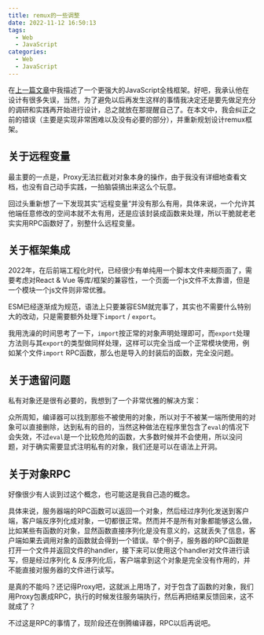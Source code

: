 ```yaml
---
title: remux的一些调整
date: 2022-11-12 16:50:13
tags:
  - Web
  - JavaScript
categories:
  - Web
  - JavaScript
---
```


在[上一篇文章](/2022/10/21/要把前端和后端写在同一个文件里/)中我描述了一个更强大的JavaScript全栈框架。好吧，我承认他在设计有很多失误，当然，为了避免以后再发生这样的事情我决定还是要先做足充分的调研和实践再开始进行设计，总之就放在那提醒自己了。在本文中，我会纠正之前的错误（主要是实现非常困难以及没有必要的部分），并重新规划设计remux框架。

<!--more-->

## 关于远程变量

最主要的一点是，Proxy无法拦截对对象本身的操作，由于我没有详细地查看文档，也没有自己动手实践，一拍脑袋搞出来这么个玩意。

回过头重新想了一下发现其实”远程变量“并没有那么有用，具体来说，一个允许其他端任意修改的空间本就不太有用，还是应该封装成函数来处理，所以干脆就老老实实用RPC函数好了，别整什么远程变量。

## 关于框架集成

2022年，在后前端工程化时代，已经很少有单纯用一个脚本文件来糊页面了，需要考虑对React & Vue 等库/框架的兼容性，一个页面一个js文件不太靠谱，但是一个模块一个js文件则非常优雅。

ESM已经逐渐成为规范，语法上只要兼容ESM就完事了，其实也不需要什么特别大的改动，只是需要额外处理下`import` / `export`。

我用洗澡的时间思考了一下，`import`按正常的对象声明处理即可，而`export`处理方法则与其`export`的类型做同样处理，这样可以完全当成一个正常模块使用，例如某个文件`import` RPC函数，那么也是导入的封装后的函数，完全没问题。

## 关于遗留问题

私有对象还是很有必要的，我想到了一个非常优雅的解决方案：

众所周知，编译器可以找到那些不被使用的对象，所以对于不被某一端所使用的对象可以直接删除，达到私有的目的，当然这种做法在程序里包含了`eval`的情况下会失效，不过`eval`是一个比较危险的函数，大多数时候并不会使用，所以没问题，对于确实需要显式注明私有的对象，我们还是可以在语法上开洞。

## 关于对象RPC

好像很少有人谈到过这个概念，也可能这是我自己造的概念。

具体来说，服务器端的RPC函数可以返回一个对象，然后经过序列化发送到客户端，客户端反序列化成对象，一切都很正常。然而并不是所有对象都能够这么做，比如某些有函数的对象，显然函数直接序列化是没有意义的，这就丢失了信息，客户端如果去调用对象的函数就会得到一个错误。举个例子，服务器的RPC函数是打开一个文件并返回文件的handler，接下来可以使用这个handler对文件进行读写，但是经过序列化 & 反序列化后，客户端拿到这个对象是完全没有作用的，并不能直接对服务器的文件进行读写。

是真的不能吗？还记得Proxy吧，这就派上用场了，对于包含了函数的对象，我们用Proxy包裹成RPC，执行的时候发往服务端执行，然后再把结果反馈回来，这不就成了？

不过这是RPC的事情了，现阶段还在倒腾编译器，RPC以后再说吧。
